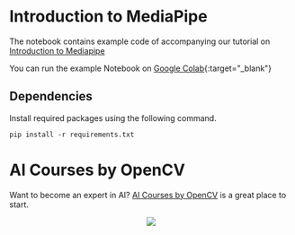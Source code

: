 # Introduction to MediaPipe

The notebook contains example code of accompanying our tutorial on [Introduction to Mediapipe](https://learnopencv.com/introduction-to-mediapipe/)

You can run the example Notebook on [Google Colab](https://colab.research.google.com/github/spmallick/learnopencv/blob/master/Introduction-to-MediaPipe/MediaPipe-sample-solutions.ipynb){:target="_blank"}

## Dependencies
Install required packages using the following command.

```
pip install -r requirements.txt
```

# AI Courses by OpenCV

Want to become an expert in AI? [AI Courses by OpenCV](https://opencv.org/courses/) is a great place to start. 

<a href="https://opencv.org/courses/" target="_blank">
<p align="center"> 
<img src="https://www.learnopencv.com/wp-content/uploads/2020/04/AI-Courses-By-OpenCV-Github.png">
</p>
</a>